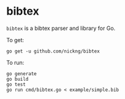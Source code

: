 # bibtex

`bibtex` is a bibtex parser and library for Go.

To get:

    go get -u github.com/nickng/bibtex

To run:

    go generate
    go build
    go test
    go run cmd/bibtex.go < example/simple.bib
